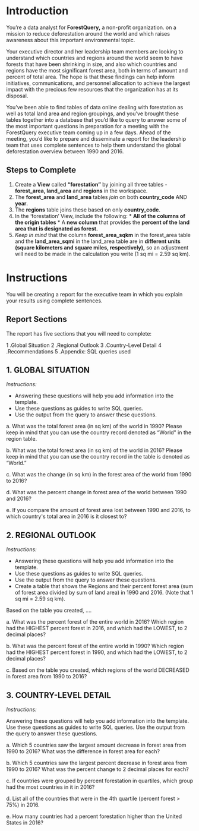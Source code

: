 # Introduction

You’re a data analyst for **ForestQuery,** a non-profit organization. on a mission to reduce deforestation around the world and which raises awareness about this important environmental topic.

Your executive director and her leadership team members are looking to understand which countries and regions around the world seem to have forests that have been shrinking in size, and also which countries and regions have the most significant forest area, both in terms of amount and percent of total area. The hope is that these findings can help inform initiatives, communications, and personnel allocation to achieve the largest impact with the precious few resources that the organization has at its disposal.

You’ve been able to find tables of data online dealing with forestation as well as total land area and region groupings, and you’ve brought these tables together into a database that you’d like to query to answer some of the most important questions in preparation for a meeting with the ForestQuery executive team coming up in a few days. Ahead of the meeting, you’d like to prepare and disseminate a report for the leadership team that uses complete sentences to help them understand the global deforestation overview between 1990 and 2016.

## Steps to Complete ##

  1. Create a **View** called **“forestation”** by joining all three tables - **forest_area, land_area** and **regions** in the workspace.
  2. The **forest_area** and **land_area** tables *join* on both **country_code** AND **year**.
  3. The **regions** table joins these based on only **country_code**.
  4. In the ‘forestation’ View, include the following:
    * **All of the columns of the origin tables**
    * A **new column** that provides the **percent of the land area that is designated as forest.**
  5. *Keep in mind* that the column **forest_area_sqkm** in the forest_area table and the **land_area_sqmi** in the land_area table are in **different units (square kilometers   and square miles, respectively),** so an adjustment will need to be made in the calculation you write (1 sq mi = 2.59 sq km).

# Instructions #

You will be creating a report for the executive team in which you explain your results using complete sentences.

## Report Sections ##

The report has five sections that you will need to complete:

  1 .Global Situation
  2 .Regional Outlook
  3 .Country-Level Detail
  4 .Recommendations
  5 .Appendix: SQL queries used

## 1. GLOBAL SITUATION ##

*Instructions:*

  * Answering these questions will help you add information into the template.
  * Use these questions as guides to write SQL queries.
  * Use the output from the query to answer these questions.

a. What was the total forest area (in sq km) of the world in 1990? Please keep in mind that you can use the country record denoted as “World" in the region table.

b. What was the total forest area (in sq km) of the world in 2016? Please keep in mind that you can use the country record in the table is denoted as “World.”

c. What was the change (in sq km) in the forest area of the world from 1990 to 2016?

d. What was the percent change in forest area of the world between 1990 and 2016?

e. If you compare the amount of forest area lost between 1990 and 2016, to which country's total area in 2016 is it closest to?

## 2. REGIONAL OUTLOOK ##

*Instructions:*

  * Answering these questions will help you add information into the template.
  * Use these questions as guides to write SQL queries.
  * Use the output from the query to answer these questions.
  * Create a table that shows the Regions and their percent forest area (sum of forest area divided by sum of land area) in 1990 and 2016. (Note that 1 sq mi = 2.59 sq km).

Based on the table you created, ....

a. What was the percent forest of the entire world in 2016? Which region had the HIGHEST percent forest in 2016, and which had the LOWEST, to 2 decimal places?

b. What was the percent forest of the entire world in 1990? Which region had the HIGHEST percent forest in 1990, and which had the LOWEST, to 2 decimal places?

c. Based on the table you created, which regions of the world DECREASED in forest area from 1990 to 2016?

## 3. COUNTRY-LEVEL DETAIL ##

*Instructions:*

Answering these questions will help you add information into the template.
Use these questions as guides to write SQL queries.
Use the output from the query to answer these questions.

a. Which 5 countries saw the largest amount decrease in forest area from 1990 to 2016? What was the difference in forest area for each?

b. Which 5 countries saw the largest percent decrease in forest area from 1990 to 2016? What was the percent change to 2 decimal places for each?

c. If countries were grouped by percent forestation in quartiles, which group had the most countries in it in 2016?

d. List all of the countries that were in the 4th quartile (percent forest > 75%) in 2016.

e. How many countries had a percent forestation higher than the United States in 2016?
